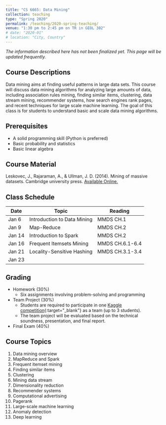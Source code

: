 ```yaml
---
title: "CS 6665: Data Mining"
collection: teaching
type: "Spring 2020"
permalink: /teaching/2020-spring-teaching/
venue: "1:30 pm to 2:45 pm on TR in GEOL 302"
# date: "2020-01"
# location: "City, Country"
---
```


*The information described here has not been finalized yet. This page will be updated frequently.*

## Course Descriptions
<!-- This course is about data mining, which aims at finding useful patterns in large data sets. However, in the era of big data, data is so large to fit in main memory.  -->
Data mining aims at finding useful patterns in large data sets. This course will discuss data mining algorithms for analyzing large amounts of data, including association rules mining, finding similar items, clustering, data stream mining, recommender systems, how search engines rank pages, and recent techniques for large scale machine learning. The goal of this class is for students to understand basic and scale data mining algorithms.

## Prerequisites
- A solid programming skill (Python is preferred)
- Basic probability and statistics
- Basic linear algebra

## Course Material
Leskovec, J., Rajaraman, A., & Ullman, J. D. (2014). Mining of massive datasets. Cambridge university press. [Available Online.](http://www.mmds.org/)

## Class Schedule
<!-- <style type="text/css">
.tg  {border-collapse:collapse;border-spacing:0;}
.tg td{font-family:Arial, sans-serif;font-size:14px;padding:10px 5px;border-style:solid;border-width:1px;overflow:hidden;word-break:normal;border-color:black;}
.tg th{font-family:Arial, sans-serif;font-size:14px;font-weight:normal;padding:10px 5px;border-style:solid;border-width:1px;overflow:hidden;word-break:normal;border-color:black;}
.tg .tg-0pky{border-color:inherit;text-align:left;vertical-align:top}
</style>
<table class="tg">
  <tr>
    <th class="tg-0pky">Date</th>
    <th class="tg-0pky">Topic</th>
    <th class="tg-0pky">Reading</th>
  </tr>
  <tr>
    <td class="tg-0pky">Jan 6</td>
    <td class="tg-0pky">Introduction to Data Mining</td>
    <td class="tg-0pky">MMDS CH.1</td>
  </tr>
  <tr>
    <td class="tg-0pky">Jan 9</td>
    <td class="tg-0pky">Map-Reduce</td>
    <td class="tg-0pky">MMDS CH.2</td>
  </tr>
  <tr>
    <td class="tg-0pky">Jan 14</td>
    <td class="tg-0pky">Introduction to Spark</td>
    <td class="tg-0pky">MMDS CH.2</td>
  </tr>
  <tr>
    <td class="tg-0pky">Jan 16</td>
    <td class="tg-0pky">Frequent Itemsets Mining</td>
    <td class="tg-0pky">MMDS CH.6.1-6.4</td>
  </tr>
  <tr>
    <td class="tg-0pky">Jan 21</td>
    <td class="tg-0pky">Locality-Sensitive Hashing</td>
    <td class="tg-0pky">MMDS CH.3.1-3.4</td>
  </tr>
  <tr>
    <td class="tg-0pky"></td>
    <td class="tg-0pky"></td>
    <td class="tg-0pky"></td>
  </tr>
</table> -->

| Date   | Topic                       | Reading         |
|--------|-----------------------------|-----------------|
| Jan 6  | Introduction to Data Mining | MMDS CH.1       |
| Jan 9  | Map-Reduce                  | MMDS CH.2       |
| Jan 14 | Introduction to Spark       | MMDS CH.2       |
| Jan 16 | Frequent Itemsets Mining    | MMDS CH.6.1-6.4 |
| Jan 21 | Locality-Sensitive Hashing  | MMDS CH.3.1-3.4 |
| Jan 23 |                             |                 |


## Grading
- Homework (30%)
    - Six assignments involving problem-solving and programming
- Team Project (30%)
    - Students are required to participate in one [Kaggle competition](https://www.kaggle.com/competitions){:target="_blank"} as a team (up to 3 students).
    - The team project will be evaluated based on the technical soundness, presentation, and final report.
- Final Exam (40%)
    <!-- - The final exam is closed-books. -->
    
<!-- - Class Attendance (%)
    - Class attendance is not mandatory but recommended with a bonus score. -->

## Course Topics
1. Data mining overview
2. MapReduce and Spark
3. Frequent itemset mining
4. Finding similar items
5. Clustering
6. Mining data stream
7. Dimensionality reduction
8. Recommender systems
9. Computational advertising
10. Pagerank
11. Large-scale machine learning
12. Anomaly detection
13. Deep learning

<!-- ## Grading Policy

- Late Submission Policy: Late submissions will be penalized by deducting 10% of the score
for each day beyond due time.
- Regrade Request: The regrade request must be submitted by email (to TA and Instructor)
within one week of distribution of your grade. Any regrade request after one week will
NOT be considered. -->


